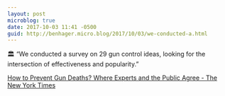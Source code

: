 ```yaml
---
layout: post
microblog: true
date: 2017-10-03 11:41 -0500
guid: http://benhager.micro.blog/2017/10/03/we-conducted-a.html
---
```

🏛 “We conducted a survey on 29 gun control ideas, looking for the intersection of effectiveness and popularity.”

[How to Prevent Gun Deaths? Where Experts and the Public Agree - The New York Times](https://www.nytimes.com/interactive/2017/01/10/upshot/How-to-Prevent-Gun-Deaths-The-Views-of-Experts-and-the-Public.html)
